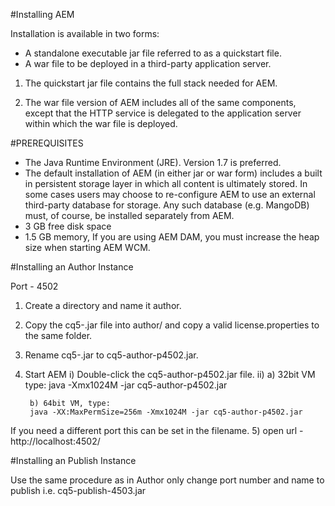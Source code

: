 #Installing AEM

Installation is available in two forms:
* A standalone executable jar file referred to as a quickstart file.
* A war file to be deployed in a third-party application server.


1) The quickstart jar file contains the full stack needed for AEM.

2) The war file version of AEM includes all of the same components, except that the HTTP service is delegated to the application server 
within which the war file is deployed.


#PREREQUISITES

* The Java Runtime Environment (JRE). Version 1.7 is preferred.
* The default installation of AEM (in either jar or war form) includes a built in persistent storage layer in which all content is ultimately stored. In some cases users may choose to re-configure AEM to use an external third-party database for storage. Any such database (e.g. MangoDB) must, of course, be installed separately from AEM.
* 3 GB free disk space
* 1.5 GB memory, If you are using AEM DAM, you must increase the heap size when starting AEM WCM.

#Installing an Author Instance

Port - 4502 

1) Create a directory and name it author.
2) Copy the cq5-<version>.jar file into author/ and copy a valid license.properties to the same folder.
3) Rename cq5-<version>.jar to cq5-author-p4502.jar.
4) Start AEM
    i) Double-click the cq5-author-p4502.jar file.
    ii) a) 32bit VM type:
        java -Xmx1024M -jar cq5-author-p4502.jar
        
        b) 64bit VM, type:
        java -XX:MaxPermSize=256m -Xmx1024M -jar cq5-author-p4502.jar

If you need a different port this can be set in the filename.
5) open url - http://localhost:4502/

#Installing an Publish Instance

Use the same procedure as in Author only change port number and name to publish i.e. cq5-publish-4503.jar
